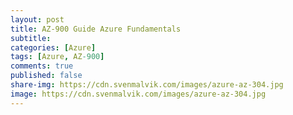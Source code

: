 ```yaml
---
layout: post
title: AZ-900 Guide Azure Fundamentals
subtitle: 
categories: [Azure]
tags: [Azure, AZ-900]
comments: true
published: false
share-img: https://cdn.svenmalvik.com/images/azure-az-304.jpg
image: https://cdn.svenmalvik.com/images/azure-az-304.jpg
---
```

